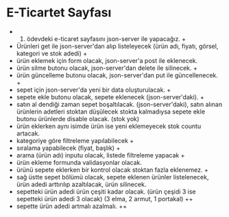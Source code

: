 
# E-Ticartet Sayfası

- 1. ödevdeki e-ticaret sayfasını json-server ile yapacağız. +
- Ürünleri get ile json-server'dan alıp listeleyecek (ürün adı, fiyatı, görsel, kategori ve stok adedi) +
- ürün eklemek için form olacak, json-server'a post ile eklenecek. 
- ürün silme butonu olacak, json-server'dan delete ile silinecek.  +
- ürün güncelleme butonu olacak, json-server'dan put ile güncellenecek. +
- sepet için json-server'da yeni bir data oluşturulacak. +
- sepete ekle butonu olacak, sepete eklenecek (json-server'daki). +
- satın al dendiği zaman sepet boşaltılacak. (json-server'daki), satın alınan ürünlerin adetleri stoktan düşülecek stokta kalmadıysa sepete ekle butonu ürünlerde disable olacak. (stok yok) 
- ürün eklerken aynı isimde ürün ise yeni eklemeyecek stok countu artacak. 
- kategoriye göre filtreleme yapılabilecek +
- sıralama yapabilecek (fiyat, başlık) +
- arama (ürün adı) inputu olacak, listede filtreleme yapacak +
- ürün ekleme formunda validasyonlar olacak. 
- ürünü sepete eklerken bir kontrol olacak stoktan fazla eklenemez. +
- sağ üstte sepet bölümü olacak, sepete eklenen ürünler listelenecek, ürün adedi arttırılıp azaltılacak, ürün silinecek.
- sepetteki ürün adedi ürün çeşiti kadar olacak. (ürün çeşidi 3 ise sepetteki ürün adedi 3 olacak) (3 elma, 2 armut, 1 portakal) ++
- sepette ürün adedi artmalı azalmalı. ++
